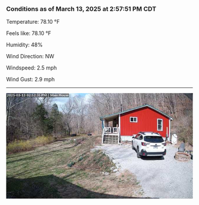 ### Conditions as of March 13, 2025 at 2:57:51 PM CDT 

Temperature: 78.10 &deg;F

Feels like: 78.10 &deg;F

Humidity: 48%

Wind Direction: NW

Windspeed: 2.5 mph

Wind Gust: 2.9 mph

---

<img src="./images/latest.jpeg"/>

